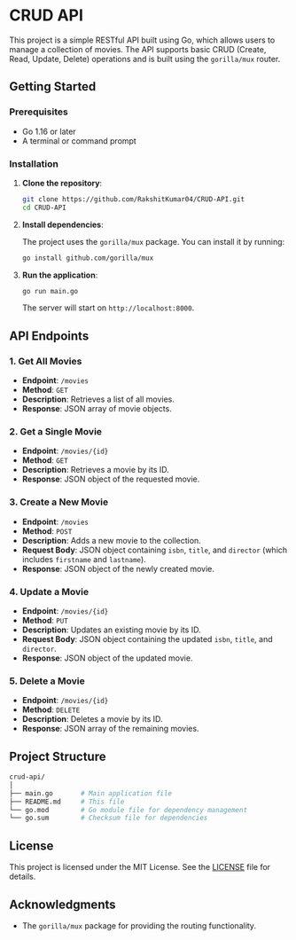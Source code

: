 # CRUD API

This project is a simple RESTful API built using Go, which allows users to manage a collection of movies. The API supports basic CRUD (Create, Read, Update, Delete) operations and is built using the `gorilla/mux` router.

## Getting Started

### Prerequisites

- Go 1.16 or later
- A terminal or command prompt

### Installation

1. **Clone the repository**:

   ```bash
   git clone https://github.com/RakshitKumar04/CRUD-API.git
   cd CRUD-API
   ```

2. **Install dependencies**:

   The project uses the `gorilla/mux` package. You can install it by running:

   ```bash
   go install github.com/gorilla/mux
   ```

3. **Run the application**:

   ```bash
   go run main.go
   ```

   The server will start on `http://localhost:8000`.

## API Endpoints

### 1. Get All Movies

- **Endpoint**: `/movies`
- **Method**: `GET`
- **Description**: Retrieves a list of all movies.
- **Response**: JSON array of movie objects.

### 2. Get a Single Movie

- **Endpoint**: `/movies/{id}`
- **Method**: `GET`
- **Description**: Retrieves a movie by its ID.
- **Response**: JSON object of the requested movie.

### 3. Create a New Movie

- **Endpoint**: `/movies`
- **Method**: `POST`
- **Description**: Adds a new movie to the collection.
- **Request Body**: JSON object containing `isbn`, `title`, and `director` (which includes `firstname` and `lastname`).
- **Response**: JSON object of the newly created movie.

### 4. Update a Movie

- **Endpoint**: `/movies/{id}`
- **Method**: `PUT`
- **Description**: Updates an existing movie by its ID.
- **Request Body**: JSON object containing the updated `isbn`, `title`, and `director`.
- **Response**: JSON object of the updated movie.

### 5. Delete a Movie

- **Endpoint**: `/movies/{id}`
- **Method**: `DELETE`
- **Description**: Deletes a movie by its ID.
- **Response**: JSON array of the remaining movies.

## Project Structure

```bash
crud-api/
│
├── main.go       # Main application file
├── README.md     # This file
└── go.mod        # Go module file for dependency management
└── go.sum        # Checksum file for dependencies
```

## License

This project is licensed under the MIT License. See the [LICENSE](LICENSE) file for details.

## Acknowledgments

- The `gorilla/mux` package for providing the routing functionality.
